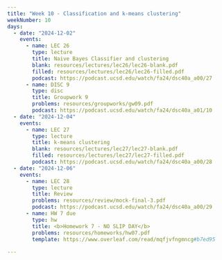 ```yaml
---
title: "Week 10 - Classification and k-means clustering"
weekNumber: 10
days:
  - date: "2024-12-02"
    events:
      - name: LEC 26
        type: lecture
        title: Naive Bayes Classifier and clustering
        blank: resources/lectures/lec26/lec26-blank.pdf
        filled: resources/lectures/lec26/lec26-filled.pdf
        podcast: https://podcast.ucsd.edu/watch/fa24/dsc40a_a00/27
      - name: DISC 9
        type: disc
        title: Groupwork 9
        problems: resources/groupworks/gw09.pdf
        podcast: https://podcast.ucsd.edu/watch/fa24/dsc40a_a01/10
  - date: "2024-12-04"
    events:
      - name: LEC 27
        type: lecture
        title: k-means clustering
        blank: resources/lectures/lec27/lec27-blank.pdf
        filled: resources/lectures/lec27/lec27-filled.pdf
        podcast: https://podcast.ucsd.edu/watch/fa24/dsc40a_a00/28
  - date: "2024-12-06"
    events:
      - name: LEC 28
        type: lecture
        title: Review
        problems: resources/review/mock-final-3.pdf
        podcast: https://podcast.ucsd.edu/watch/fa24/dsc40a_a00/29
      - name: HW 7 due
        type: hw
        title: <b>Homework 7 - NO SLIP DAY</b>
        problems: resources/homeworks/hw07.pdf
        template: https://www.overleaf.com/read/mqfjvfngmncg#b7ed95
        
---
```

